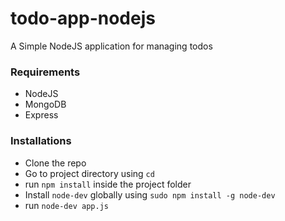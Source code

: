 # todo-app-nodejs

A Simple NodeJS application for managing todos 

### Requirements

- NodeJS 
- MongoDB
- Express

### Installations

- Clone the repo
- Go to project directory using `cd`
- run `npm install` inside the project folder
- Install `node-dev` globally using `sudo npm install -g node-dev`
- run `node-dev app.js`
